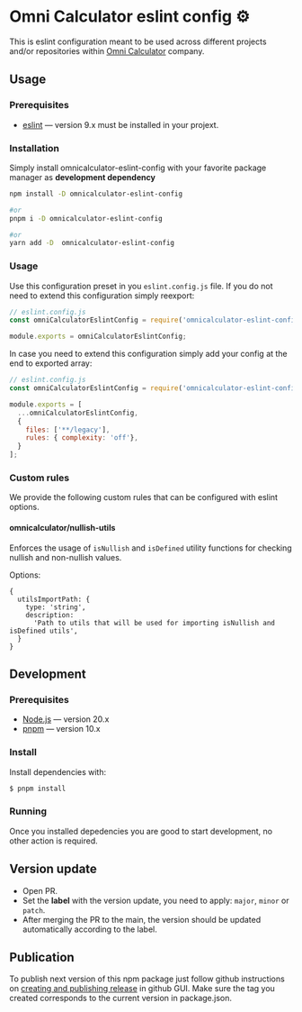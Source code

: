 # Omni Calculator eslint config ⚙️

This is eslint configuration meant to be used across different projects and/or repositories within [Omni Calculator](https://www.omnicalculator.com) company.

## Usage

### Prerequisites
- [eslint](https://www.npmjs.com/package/eslint) — version 9.x must be installed in your projext.

### Installation
Simply install omnicalculator-eslint-config with your favorite package manager as **development dependency**
```bash
npm install -D omnicalculator-eslint-config

#or
pnpm i -D omnicalculator-eslint-config

#or
yarn add -D  omnicalculator-eslint-config
```

### Usage
Use this configuration preset in you `eslint.config.js` file. If you do not need to extend this configuration simply reexport:
```js
// eslint.config.js
const omniCalculatorEslintConfig = require('omnicalculator-eslint-config');

module.exports = omniCalculatorEslintConfig;
```

In case you need to extend this configuration simply add your config at the end to exported array:
```js
// eslint.config.js
const omniCalculatorEslintConfig = require('omnicalculator-eslint-config');

module.exports = [
  ...omniCalculatorEslintConfig,
  {
    files: ['**/legacy'],
    rules: { complexity: 'off'},
  }
];

```

### Custom rules
We provide the following custom rules that can be configured with eslint options.

#### omnicalculator/nullish-utils
Enforces the usage of `isNullish` and `isDefined` utility functions for checking nullish and non-nullish values.

Options:
```
{
  utilsImportPath: {
    type: 'string',
    description:
      'Path to utils that will be used for importing isNullish and isDefined utils',
  }
}
```



## Development

### Prerequisites

- [Node.js](https://nodejs.org) — version 20.x
- [pnpm](https://pnpm.io/) — version 10.x


### Install

Install dependencies with:

```sh
$ pnpm install
```

### Running

Once you installed depedencies you are good to start development, no other action is required.


## Version update

- Open PR.
- Set the **label** with the version update, you need to apply: ```major```,  ```minor``` or  ```patch```.
- After merging the PR to the main, the version should be updated automatically according to the label.


## Publication

To publish next version of this npm package just follow github instructions on [creating and publishing release](https://docs.github.com/en/repositories/releasing-projects-on-github/managing-releases-in-a-repository#creating-a-release) in github GUI. Make sure the tag you created corresponds to the current version in package.json.

